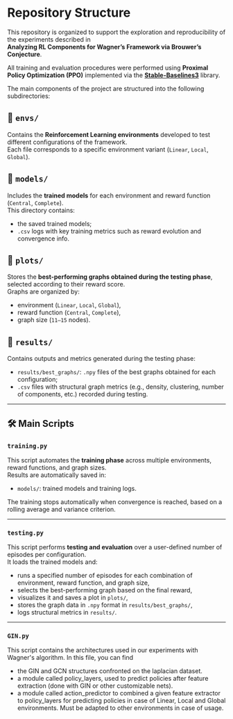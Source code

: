# Repository Structure

This repository is organized to support the exploration and reproducibility of the experiments described in  
**Analyzing RL Components for Wagner’s Framework via Brouwer’s Conjecture**.

All training and evaluation procedures were performed using **Proximal Policy Optimization (PPO)** implemented via the [**Stable-Baselines3**](https://github.com/DLR-RM/stable-baselines3) library.

The main components of the project are structured into the following subdirectories:

## 📁 `envs/`
Contains the **Reinforcement Learning environments** developed to test different configurations of the framework.  
Each file corresponds to a specific environment variant (`Linear`, `Local`, `Global`).

## 📁 `models/`
Includes the **trained models** for each environment and reward function (`Central`, `Complete`).  
This directory contains:
- the saved trained models;
- `.csv` logs with key training metrics such as reward evolution and convergence info.

## 📁 `plots/`
Stores the **best-performing graphs obtained during the testing phase**, selected according to their reward score.  
Graphs are organized by:
- environment (`Linear`, `Local`, `Global`),
- reward function (`Central`, `Complete`),
- graph size (`11–15` nodes).

## 📁 `results/`
Contains outputs and metrics generated during the testing phase:
- `results/best_graphs/`: `.npy` files of the best graphs obtained for each configuration;
- `.csv` files with structural graph metrics (e.g., density, clustering, number of components, etc.) recorded during testing.

---

## 🛠️ Main Scripts

### `training.py`
This script automates the **training phase** across multiple environments, reward functions, and graph sizes.    
Results are automatically saved in:
- `models/`: trained models and training logs.

The training stops automatically when convergence is reached, based on a rolling average and variance criterion.

---

### `testing.py`
This script performs **testing and evaluation** over a user-defined number of episodes per configuration.  
It loads the trained models and:
- runs a specified number of episodes for each combination of environment, reward function, and graph size,
- selects the best-performing graph based on the final reward,
- visualizes it and saves a plot in `plots/`,
- stores the graph data in `.npy` format in `results/best_graphs/`,
- logs structural metrics in `results/`.

---

### `GIN.py`
This script contains the architectures used in our experiments with Wagner's algorithm. In this file, you can find
- the GIN and GCN structures confronted on the laplacian dataset.
- a module called policy_layers, used to predict policies after feature extraction (done with GIN or other customizable nets).
- a module called action_predictor to combined a given feature extractor to policy_layers for predicting policies in case of Linear, Local and Global environments. Must be adapted to other environments in case of usage.




